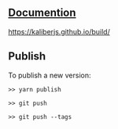 ## [Documention](https://kaliberjs.github.io/build/)

https://kaliberjs.github.io/build/

## Publish

To publish a new version:

```
>> yarn publish

>> git push

>> git push --tags
```

